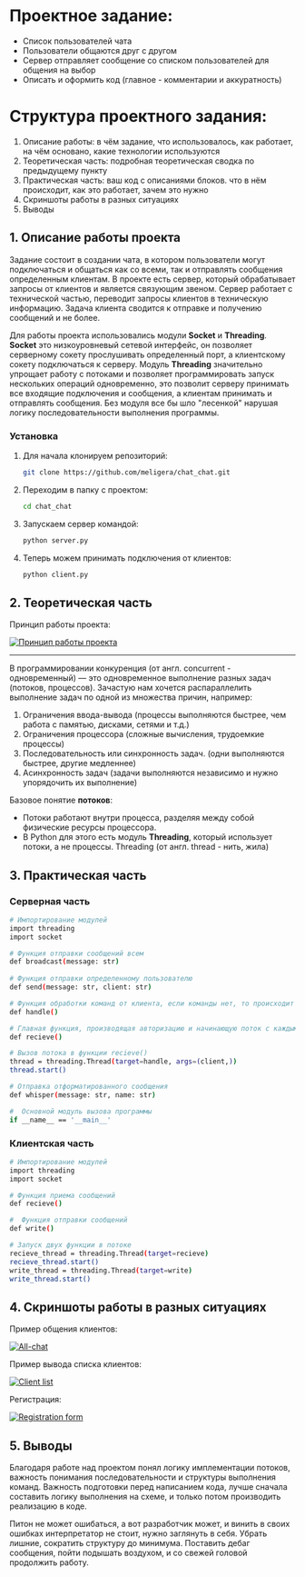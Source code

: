 <!-- Simple Python socket chat -->
# Проектное задание:
*  Список пользователей чата
*  Пользователи общаются друг с другом
*  Сервер отправляет сообщение со списком пользователей для общения на выбор
*  Описать и оформить код (главное - комментарии и аккуратность)

# Структура проектного задания:
1) Описание работы: в чём задание, что использовалось, как работает, на чём основано, какие технологии используются 
2) Теоретическая часть: подробная теоретическая сводка по предыдущему пункту 
3) Практическая часть: ваш код с описаниями блоков. что в нём происходит, как это работает, зачем это нужно
4) Скриншоты работы в разных ситуациях
5) Выводы 

<!-- DESCRIPTION -->
## 1. Описание работы проекта
Задание состоит в создании чата, в котором пользователи могут подключаться и общаться как со всеми, так и отправлять сообщения определенным клиентам.
В проекте есть сервер, который обрабатывает запросы от клиентов и является связующим звеном. Сервер работает с технической частью, переводит запросы клиентов в техническую информацию. Задача клиента сводится к отправке и получению сообщений и не более.

Для работы проекта использовались модули <b>Socket</b> и <b>Threading</b>. <b>Socket</b> это низкоуровневый сетевой интерфейс, он позволяет серверному сокету прослушивать определенный порт, а клиентскому сокету подключаться к серверу. Модуль <b>Threading</b> значительно упрощает работу с потоками и позволяет программировать запуск нескольких операций одновременно, это позволит серверу принимать все входящие подключения и сообщения, а клиентам принимать и отправлять сообщения. Без модуля все бы шло "лесенкой" нарушая логику последовательности выполнения программы.

### Установка

1. Для начала клонируем репозиторий:
   ```sh
   git clone https://github.com/meligera/chat_chat.git
   ```
2. Переходим в папку с проектом: 
    ```sh
   cd chat_chat
   ```
3. Запускаем сервер командой:
    ```sh
   python server.py
   ```
4. Теперь можем принимать подключения от клиентов:
    ```sh
   python client.py
   ```

## 2. Теоретическая часть
Принцип работы проекта:

<a href="https://ibb.co/CVXrRfg"><img src="https://i.ibb.co/zPLkqzp/image.png" alt="Принцип работы проекта" border="0"></a>

<hr>

В программировании конкуренция (от англ. concurrent - одновременный) — это одновременное выполнение разных задач (потоков, процессов).
Зачастую нам хочется распараллелить выполнение задач по одной из множества причин, например:

1) Ограничения ввода-вывода (процессы выполняются быстрее, чем работа с памятью, дисками, сетями и т.д.)
2) Ограничения процессора (сложные вычисления, трудоемкие процессы)
3) Последовательность или синхронность задач. (одни выполняются быстрее, другие медленнее)
4) Асинхронность задач (задачи выполняются независимо и нужно упорядочить их выполнение)

Базовое понятие <b>потоков</b>:
* Потоки работают внутри процесса, разделяя между собой
физические ресурсы процессора.
* В Python для этого есть модуль <b>Threading</b>, который использует
потоки, а не процессы. Threading (от англ. thread - нить, жила)

## 3. Практическая часть
### Серверная часть

```sh
# Импортирование модулей
import threading
import socket

# Функция отправки сообщений всем
def broadcast(message: str)
       
# Функция отправки определенному пользователю
def send(message: str, client: str)

# Функция обработки команд от клиента, если команды нет, то происходит пересылка сообщения всем пользователям
def handle()

# Главная функция, производящая авторизацию и начинающую поток с каждым подключением
def recieve()

# Вызов потока в функции recieve()
thread = threading.Thread(target=handle, args=(client,))
thread.start()

# Отправка отформатированного сообщения
def whisper(message: str, name: str) 

#  Основной модуль вызова программы
if __name__ == '__main__'
```
### Клиентская часть
```sh
# Импортирование модулей
import threading
import socket

# Функция приема сообщений
def recieve()

#  Функция отправки сообщений
def write()

# Запуск двух функции в потоке
recieve_thread = threading.Thread(target=recieve)
recieve_thread.start()
write_thread = threading.Thread(target=write)
write_thread.start()
```

## 4. Скриншоты работы в разных ситуациях

Пример общения клиентов:

<a href="https://ibb.co/vXtYk8p"><img src="https://i.ibb.co/qJZ5pwK/All-demo.png" alt="All-chat" border="0"></a>

Пример вывода списка клиентов:

<a href="https://ibb.co/W2KcqMH"><img src="https://i.ibb.co/BCsgdQf/Screenshot-from-2022-05-18-10-42-18.png" alt="Client list" border="0"></a>

Регистрация:

<a href="https://ibb.co/z8j7QHt"><img src="https://i.ibb.co/rbTcFfX/Screenshot-from-2022-05-18-10-39-47.png" alt="Registration form" border="0"></a>

## 5. Выводы
Благодаря работе над проектом понял логику имплементации потоков, важность понимания последовательности и структуры выполнения команд. Важность подготовки перед написанием кода, лучше сначала составить логику выполнения на схеме, и только потом производить реализацию в коде. 

Питон не может ошибаться, а вот разработчик может, и винить в своих ошибках интерпретатор не стоит, нужно заглянуть в себя. Убрать лишние, сократить структуру до минимума. Поставить дебаг сообщения, пойти подышать воздухом, и со свежей головой продолжить работу.
